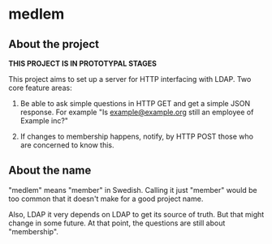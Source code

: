 medlem
=======

About the project
-----------------

**THIS PROJECT IS IN PROTOTYPAL STAGES**

This project aims to set up a server for HTTP interfacing with LDAP.
Two core feature areas:

1) Be able to ask simple questions in HTTP GET and get a simple JSON response.
   For example "Is example@example.org still an employee of Example inc?"

2) If changes to membership happens, notify, by HTTP POST those who are
concerned to know this.

About the name
--------------

"medlem" means "member" in Swedish. Calling it just "member" would be too
common that it doesn't make for a good project name.

Also, LDAP it very depends on LDAP to get its source of truth. But that
might change in some future. At that point, the questions are still about
"membership".
